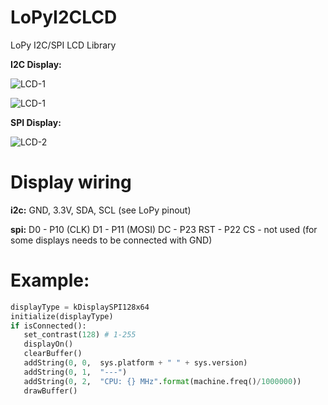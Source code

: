 # LoPyI2CLCD
LoPy I2C/SPI LCD Library

**I2C Display:**

![LCD-1](screenshots/LoPy-lcd1.jpg)

![LCD-1](screenshots/LoPy-lcd3.jpg)

**SPI Display:**

![LCD-2](screenshots/LoPy-lcd2.jpg)

# Display wiring
**i2c:** 
GND, 3.3V, SDA, SCL (see LoPy pinout)

**spi:** 
D0 - P10 (CLK)
D1 - P11 (MOSI)
DC - P23
RST - P22
CS - not used (for some displays needs to be connected with GND)

# Example:
```python
displayType = kDisplaySPI128x64
initialize(displayType)
if isConnected():
   set_contrast(128) # 1-255
   displayOn()
   clearBuffer()
   addString(0, 0,  sys.platform + " " + sys.version)
   addString(0, 1,  "---")
   addString(0, 2,  "CPU: {} MHz".format(machine.freq()/1000000))
   drawBuffer()
```
